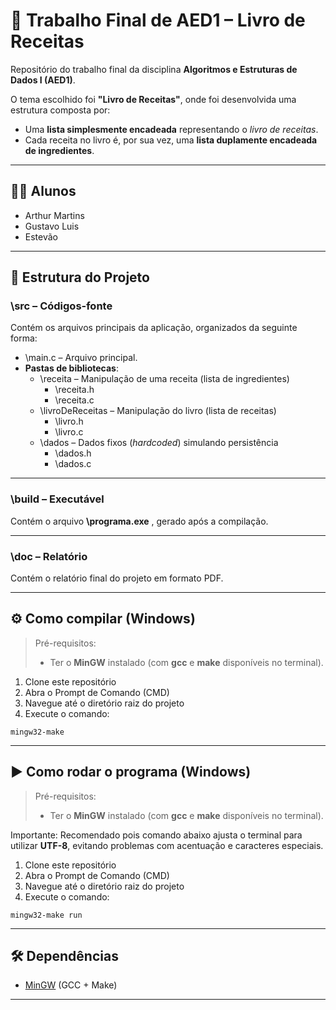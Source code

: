 
# 📘 Trabalho Final de AED1 – Livro de Receitas

Repositório do trabalho final da disciplina **Algoritmos e Estruturas de Dados I (AED1)**.

O tema escolhido foi **\"Livro de Receitas\"**, onde foi desenvolvida uma estrutura composta por:

- Uma **lista simplesmente encadeada** representando o *livro de receitas*.
- Cada receita no livro é, por sua vez, uma **lista duplamente encadeada de ingredientes**.

---

## 👨‍🏫 Alunos

- Arthur Martins  
- Gustavo Luis  
- Estevão  

---

## 📁 Estrutura do Projeto

### \src – Códigos-fonte  
Contém os arquivos principais da aplicação, organizados da seguinte forma:

- \main.c – Arquivo principal.  
- **Pastas de bibliotecas**:
  - \receita – Manipulação de uma receita (lista de ingredientes)  
    - \receita.h  
    - \receita.c
  - \livroDeReceitas – Manipulação do livro (lista de receitas)  
    - \livro.h  
    - \livro.c
  - \dados – Dados fixos (*hardcoded*) simulando persistência  
    - \dados.h  
    - \dados.c

---

### \build – Executável

Contém o arquivo **\programa.exe** , gerado após a compilação.

---

### \doc – Relatório

Contém o relatório final do projeto em formato PDF.

---

## ⚙️ Como compilar (Windows)

> Pré-requisitos:  
> - Ter o **MinGW** instalado (com **gcc** e **make** disponíveis no terminal).

1. Clone este repositório  
2. Abra o Prompt de Comando (CMD)  
3. Navegue até o diretório raiz do projeto  
4. Execute o comando:

``` 
mingw32-make
```

---

## ▶️ Como rodar o programa (Windows)

> Pré-requisitos:  
> - Ter o **MinGW** instalado (com **gcc** e **make** disponíveis no terminal).

Importante: Recomendado pois comando abaixo ajusta o terminal para utilizar **UTF-8**, evitando problemas com acentuação e caracteres especiais.

1. Clone este repositório  
2. Abra o Prompt de Comando (CMD)  
3. Navegue até o diretório raiz do projeto  
4. Execute o comando:

```
mingw32-make run
```

---

## 🛠️ Dependências

- [MinGW](http://www.mingw.org/) (GCC + Make)

---
